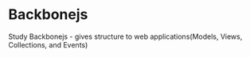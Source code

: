 # Backbonejs
Study Backbonejs - gives structure to web applications(Models, Views, Collections, and Events)
